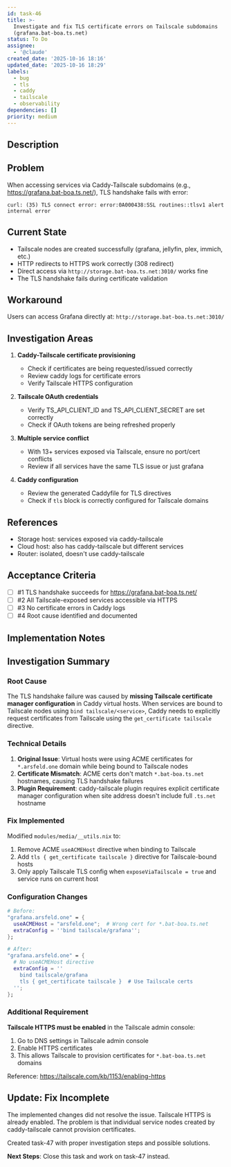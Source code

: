 ```yaml
---
id: task-46
title: >-
  Investigate and fix TLS certificate errors on Tailscale subdomains
  (grafana.bat-boa.ts.net)
status: To Do
assignee:
  - '@claude'
created_date: '2025-10-16 18:16'
updated_date: '2025-10-16 18:29'
labels:
  - bug
  - tls
  - caddy
  - tailscale
  - observability
dependencies: []
priority: medium
---
```


## Description

<!-- SECTION:DESCRIPTION:BEGIN -->
## Problem

When accessing services via Caddy-Tailscale subdomains (e.g., https://grafana.bat-boa.ts.net/), TLS handshake fails with error:
```
curl: (35) TLS connect error: error:0A000438:SSL routines::tlsv1 alert internal error
```

## Current State

- Tailscale nodes are created successfully (grafana, jellyfin, plex, immich, etc.)
- HTTP redirects to HTTPS work correctly (308 redirect)
- Direct access via `http://storage.bat-boa.ts.net:3010/` works fine
- The TLS handshake fails during certificate validation

## Workaround

Users can access Grafana directly at: `http://storage.bat-boa.ts.net:3010/`

## Investigation Areas

1. **Caddy-Tailscale certificate provisioning**
   - Check if certificates are being requested/issued correctly
   - Review caddy logs for certificate errors
   - Verify Tailscale HTTPS configuration

2. **Tailscale OAuth credentials**
   - Verify TS_API_CLIENT_ID and TS_API_CLIENT_SECRET are set correctly
   - Check if OAuth tokens are being refreshed properly

3. **Multiple service conflict**
   - With 13+ services exposed via Tailscale, ensure no port/cert conflicts
   - Review if all services have the same TLS issue or just grafana

4. **Caddy configuration**
   - Review the generated Caddyfile for TLS directives
   - Check if `tls` block is correctly configured for Tailscale domains

## References

- Storage host: services exposed via caddy-tailscale
- Cloud host: also has caddy-tailscale but different services
- Router: isolated, doesn't use caddy-tailscale
<!-- SECTION:DESCRIPTION:END -->

## Acceptance Criteria
<!-- AC:BEGIN -->
- [ ] #1 TLS handshake succeeds for https://grafana.bat-boa.ts.net/
- [ ] #2 All Tailscale-exposed services accessible via HTTPS
- [ ] #3 No certificate errors in Caddy logs
- [ ] #4 Root cause identified and documented
<!-- AC:END -->

## Implementation Notes

<!-- SECTION:NOTES:BEGIN -->
## Investigation Summary

### Root Cause
The TLS handshake failure was caused by **missing Tailscale certificate manager configuration** in Caddy virtual hosts. When services are bound to Tailscale nodes using `bind tailscale/<service>`, Caddy needs to explicitly request certificates from Tailscale using the `get_certificate tailscale` directive.

### Technical Details
1. **Original Issue**: Virtual hosts were using ACME certificates for `*.arsfeld.one` domain while being bound to Tailscale nodes
2. **Certificate Mismatch**: ACME certs don't match `*.bat-boa.ts.net` hostnames, causing TLS handshake failures
3. **Plugin Requirement**: caddy-tailscale plugin requires explicit certificate manager configuration when site address doesn't include full `.ts.net` hostname

### Fix Implemented
Modified `modules/media/__utils.nix` to:
1. Remove ACME `useACMEHost` directive when binding to Tailscale
2. Add `tls { get_certificate tailscale }` directive for Tailscale-bound hosts
3. Only apply Tailscale TLS config when `exposeViaTailscale = true` and service runs on current host

### Configuration Changes
```nix
# Before:
"grafana.arsfeld.one" = {
  useACMEHost = "arsfeld.one";  # Wrong cert for *.bat-boa.ts.net
  extraConfig = ''bind tailscale/grafana'';
};

# After:
"grafana.arsfeld.one" = {
  # No useACMEHost directive
  extraConfig = ''
    bind tailscale/grafana
    tls { get_certificate tailscale }  # Use Tailscale certs
  '';
};
```

### Additional Requirement
**Tailscale HTTPS must be enabled** in the Tailscale admin console:
1. Go to DNS settings in Tailscale admin console
2. Enable HTTPS certificates
3. This allows Tailscale to provision certificates for `*.bat-boa.ts.net` domains

Reference: https://tailscale.com/kb/1153/enabling-https

## Update: Fix Incomplete

The implemented changes did not resolve the issue. Tailscale HTTPS is already enabled. The problem is that individual service nodes created by caddy-tailscale cannot provision certificates.

Created task-47 with proper investigation steps and possible solutions.

**Next Steps**: Close this task and work on task-47 instead.
<!-- SECTION:NOTES:END -->
